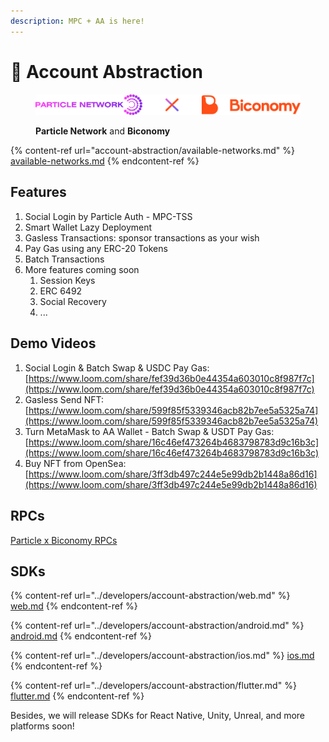 ```yaml
---
description: MPC + AA is here!
---
```


# 💫 Account Abstraction

<figure><img src="../.gitbook/assets/Biconomy.png" alt=""><figcaption><p><strong>Particle Network</strong> and <strong>Biconomy</strong></p></figcaption></figure>

{% content-ref url="account-abstraction/available-networks.md" %}
[available-networks.md](account-abstraction/available-networks.md)
{% endcontent-ref %}

## Features

1. Social Login by Particle Auth - MPC-TSS
2. Smart Wallet Lazy Deployment
3. Gasless Transactions: sponsor transactions as your wish
4. Pay Gas using any ERC-20 Tokens
5. Batch Transactions
6. More features coming soon
   1. Session Keys
   2. ERC 6492
   3. Social Recovery
   4. ...

## Demo Videos

1. Social Login & Batch Swap & USDC Pay Gas: [https://www.loom.com/share/fef39d36b0e44354a603010c8f987f7c](https://www.loom.com/share/fef39d36b0e44354a603010c8f987f7c)
2. Gasless Send NFT: [https://www.loom.com/share/599f85f5339346acb82b7ee5a5325a74](https://www.loom.com/share/599f85f5339346acb82b7ee5a5325a74)
3. Turn MetaMask to AA Wallet - Batch Swap & USDT Pay Gas: [https://www.loom.com/share/16c46ef473264b4683798783d9c16b3c](https://www.loom.com/share/16c46ef473264b4683798783d9c16b3c)
4. Buy NFT from OpenSea: [https://www.loom.com/share/3ff3db497c244e5e99db2b1448a86d16](https://www.loom.com/share/3ff3db497c244e5e99db2b1448a86d16)

## RPCs

[Particle x Biconomy RPCs ](../developers/node-service/evm-chains-api/account-abstraction-rpc.md)

## SDKs

{% content-ref url="../developers/account-abstraction/web.md" %}
[web.md](../developers/account-abstraction/web.md)
{% endcontent-ref %}

{% content-ref url="../developers/account-abstraction/android.md" %}
[android.md](../developers/account-abstraction/android.md)
{% endcontent-ref %}

{% content-ref url="../developers/account-abstraction/ios.md" %}
[ios.md](../developers/account-abstraction/ios.md)
{% endcontent-ref %}

{% content-ref url="../developers/account-abstraction/flutter.md" %}
[flutter.md](../developers/account-abstraction/flutter.md)
{% endcontent-ref %}

Besides, we will release SDKs for React Native, Unity, Unreal, and more platforms soon!
